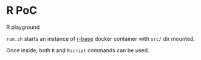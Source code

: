 # R PoC

R playground

`run.sh` starts an instance of [r-base](https://hub.docker.com/_/r-base) docker container with `src/` dir mounted.

Once inside, both `R` and `Rscript` commands can be used.
